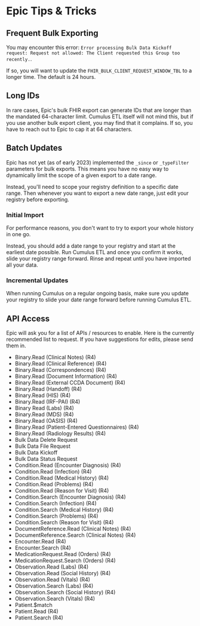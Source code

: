 <!-- Target audience: engineer familiar with the project, helpful direct tone -->

# Epic Tips & Tricks

## Frequent Bulk Exporting

You may encounter this error:
`Error processing Bulk Data Kickoff request: Request not allowed: The Client requested this Group too recently.`.

If so, you will want to update the `FHIR_BULK_CLIENT_REQUEST_WINDOW_TBL` to a longer time.
The default is 24 hours.

## Long IDs

In rare cases, Epic's bulk FHIR export can generate IDs that are longer than the mandated 64-character limit.
Cumulus ETL itself will not mind this, but if you use another bulk export client, you may find that it complains. 
If so, you have to reach out to Epic to cap it at 64 characters.

## Batch Updates

Epic has not yet (as of early 2023) implemented the `_since` or `_typeFilter` parameters for bulk exports.
This means you have no easy way to dynamically limit the scope of a given export to a date range.

Instead, you'll need to scope your registry definition to a specific date range.
Then whenever you want to export a new date range, just edit your registry before exporting.

### Initial Import

For performance reasons, you don't want to try to export your whole history in one go.

Instead, you should add a date range to your registry and start at the earliest date possible.
Run Cumulus ETL and once you confirm it works, slide your registry range forward.
Rinse and repeat until you have imported all your data.

### Incremental Updates

When running Cumulus on a regular ongoing basis,
make sure you update your registry to slide your date range forward before running Cumulus ETL.

## API Access

Epic will ask you for a list of APIs / resources to enable.
Here is the currently recommended list to request.
If you have suggestions for edits, please send them in.

- Binary.Read (Clinical Notes) (R4)
- Binary.Read (Clinical Reference) (R4)
- Binary.Read (Correspondences) (R4)
- Binary.Read (Document Information) (R4)
- Binary.Read (External CCDA Document) (R4)
- Binary.Read (Handoff) (R4)
- Binary.Read (HIS) (R4)
- Binary.Read (IRF-PAI) (R4)
- Binary Read (Labs) (R4)
- Binary.Read (MDS) (R4)
- Binary.Read (OASIS) (R4)
- Binary.Read (Patient-Entered Questionnaires) (R4)
- Binary.Read (Radiology Results) (R4)
- Bulk Data Delete Request
- Bulk Data File Request
- Bulk Data Kickoff
- Bulk Data Status Request
- Condition.Read (Encounter Diagnosis) (R4)
- Condition.Read (Infection) (R4)
- Condition.Read (Medical History) (R4)
- Condition.Read (Problems) (R4)
- Condition.Read (Reason for Visit) (R4)
- Condition.Search (Encounter Diagnosis) (R4)
- Condition.Search (Infection) (R4)
- Condition.Search (Medical History) (R4)
- Condition.Search (Problems) (R4)
- Condition.Search (Reason for Visit) (R4)
- DocumentReference.Read (Clinical Notes) (R4)
- DocumentReference.Search (Clinical Notes) (R4)
- Encounter.Read (R4)
- Encounter.Search (R4)
- MedicationRequest.Read (Orders) (R4)
- MedicationRequest.Search (Orders) (R4)
- Observation.Read (Labs) (R4)
- Observation.Read (Social History) (R4)
- Observation.Read (Vitals) (R4)
- Observation.Search (Labs) (R4)
- Observation.Search (Social History) (R4)
- Observation.Search (Vitals) (R4)
- Patient.$match
- Patient.Read (R4)
- Patient.Search (R4)

